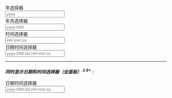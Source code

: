 <div class="layui-form">
  <div class="layui-form-item">
    <div class="layui-inline">
      <label class="layui-form-label">年选择器</label>
      <div class="layui-input-inline">
        <input type="text" class="layui-input" id="ID-laydate-type-year" placeholder="yyyy">
      </div>
    </div>
    <div class="layui-inline">
      <label class="layui-form-label">年月选择器</label>
      <div class="layui-input-inline">
        <input type="text" class="layui-input" id="ID-laydate-type-month" placeholder="yyyy-MM">
      </div>
    </div>
    <div class="layui-inline">
      <label class="layui-form-label">时间选择器</label>
      <div class="layui-input-inline">
        <input type="text" class="layui-input" id="ID-laydate-type-time" placeholder="HH:mm:ss">
      </div>
    </div>
    <div class="layui-inline">
      <label class="layui-form-label">日期时间选择器</label>
      <div class="layui-input-inline">
        <input type="text" class="layui-input" id="ID-laydate-type-datetime" placeholder="yyyy-MM-dd HH:mm:ss">
      </div>
    </div>
  </div>
  <hr>
  <h5 style="margin-bottom: 16px;">
    同时显示日期和时间选择器（全面板） <sup>2.8+</sup> :
  </h5>
  <div class="layui-form-item">
    <div class="layui-inline">
      <label class="layui-form-label">日期时间选择器</label>
      <div class="layui-input-inline">
        <input type="text" class="layui-input" id="ID-laydate-type-datetime-1" placeholder="yyyy-MM-dd HH:mm:ss">
      </div>
    </div>
  </div>
</div>

<script>
layui.use(function(){
  var laydate = layui.laydate;

  // 年选择器
  laydate.render({
    elem: '#ID-laydate-type-year',
    type: 'year'
  });
  
  // 年月选择器
  laydate.render({
    elem: '#ID-laydate-type-month',
    type: 'month'
  });
  
  // 时间选择器
  laydate.render({
    elem: '#ID-laydate-type-time',
    type: 'time'
  });
  
  // 日期时间选择器
  laydate.render({
    elem: '#ID-laydate-type-datetime',
    type: 'datetime'
  });

  // 日期时间选择器 - 日期和时间选择器同时显示（全面板）
  laydate.render({
    elem: '#ID-laydate-type-datetime-1',
    type: 'datetime',
    fullPanel: true // 2.8+
  });
});
</script>
